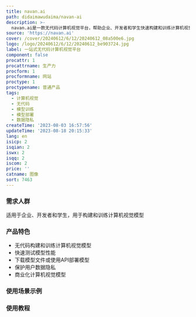 ```yaml
---
title: navan.ai
path: didaimawudaima/navan-ai
description: >-
  navan.ai是一款无代码计算机视觉平台，帮助企业、开发者和学生快速构建和训练计算机视觉模型。无需编写代码，只需上传图片即可在几分钟内构建和训练模型。用户可以在nStudio中快速测试模型性能，并通过下载模型文件或使用API部署模型。navan.ai注重数据隐私，用户可以使用自己的数据进行模型训练，无需与平台共享数据。未来，用户还可以在navan.ai上将自己的计算机视觉模型进行商业化，为其他开发者提供使用，并从中获得收益。
source: 'https://navan.ai'
cover: /cover/20240612/6/12/20240612_08a500e6.jpg
logo: /logo/20240612/6/12/20240612_be903724.jpg
label: 一站式无代码计算机视觉平台
component: false
procattr: 1
procattrname: 生产力
procform: 1
procformname: 网站
proctype: 1
proctypename: 普通产品
tags:
  - 计算机视觉
  - 无代码
  - 模型训练
  - 模型部署
  - 数据隐私
createTime: '2023-08-03 16:57:56'
updateTime: '2023-08-18 20:15:33'
lang: en
isicp: 2
isqian: 2
iswx: 2
isqq: 2
iscom: 2
price: ''
catname: 图像
sort: 7463
---
```




### 需求人群
适用于企业、开发者和学生，用于构建和训练计算机视觉模型

### 产品特色
- 无代码构建和训练计算机视觉模型
- 快速测试模型性能
- 下载模型文件或使用API部署模型
- 保护用户数据隐私
- 商业化计算机视觉模型

### 使用场景示例


### 使用教程


  
